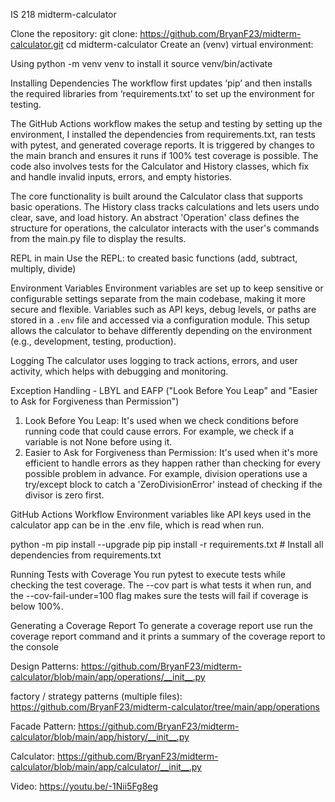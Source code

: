 IS 218 midterm-calculator

Clone the repository:
git clone: https://github.com/BryanF23/midterm-calculator.git
cd midterm-calculator
Create an (venv) virtual environment:

Using python -m venv venv to install it
source venv/bin/activate 

Installing Dependencies
The workflow first updates ‘pip’ and then installs the required libraries from ‘requirements.txt’ to set up the environment for testing.

The GitHub Actions workflow makes the setup and testing by setting up the environment, I installed the dependencies from requirements.txt, ran tests with pytest, and generated coverage reports. It is triggered by changes to the main branch and ensures it runs if 100% test coverage is possible. The code also involves tests for the Calculator and History classes, which fix and handle invalid inputs, errors, and empty histories. 

The core functionality is built around the Calculator class that supports basic operations. The History class tracks calculations and lets users undo clear, save, and load history. An abstract 'Operation' class defines the structure for operations, the calculator interacts with the user's commands from the main.py file to display the results.

REPL in main
Use the REPL: to created basic functions (add, subtract, multiply, divide)

Environment Variables
Environment variables are set up to keep sensitive or configurable settings separate from the main codebase, making it more secure and flexible. Variables such as API keys, debug levels, or paths are stored in a `.env` file and accessed via a configuration module. This setup allows the calculator to behave differently depending on the environment (e.g., development, testing, production).

Logging
The calculator uses logging to track actions, errors, and user activity, which helps with debugging and monitoring. 

 Exception Handling - LBYL and EAFP ("Look Before You Leap" and "Easier to Ask for Forgiveness than Permission")
1. Look Before You Leap: It's used when we check conditions before running code that could cause errors. For example, we check if a variable is not None before using it.
2. Easier to Ask for Forgiveness than Permission: It's used when it's more efficient to handle errors as they happen rather than checking for every possible problem in advance. For example, division operations use a try/except block to catch a 'ZeroDivisionError' instead of checking if the divisor is zero first.

GitHub Actions Workflow 
Environment variables like API keys used in the calculator app can be in the .env file, which is read when run.

python -m pip install --upgrade pip
pip install -r requirements.txt  # Install all dependencies from requirements.txt
  
Running Tests with Coverage
You run pytest to execute tests while checking the test coverage. The --cov part is what tests it when run, and the --cov-fail-under=100 flag makes sure the tests will fail if coverage is below 100%.

Generating a Coverage Report
To generate a coverage report use run the coverage report command  and it prints a summary of the coverage report to the console

Design Patterns: https://github.com/BryanF23/midterm-calculator/blob/main/app/operations/__init__.py

factory / strategy patterns (multiple files): https://github.com/BryanF23/midterm-calculator/tree/main/app/operations

Facade Pattern: https://github.com/BryanF23/midterm-calculator/blob/main/app/history/__init__.py

Calculator: https://github.com/BryanF23/midterm-calculator/blob/main/app/calculator/__init__.py

Video: https://youtu.be/-1Nii5Fg8eg
